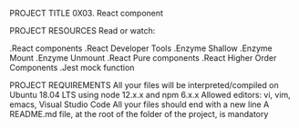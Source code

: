 PROJECT TITLE
 0X03. React component

PROJECT RESOURCES
Read or watch:

.React components
.React Developer Tools
.Enzyme Shallow
.Enzyme Mount
.Enzyme Unmount
.React Pure components
.React Higher Order Components
.Jest mock function

PROJECT REQUIREMENTS
All your files will be interpreted/compiled on Ubuntu 18.04 LTS using node 12.x.x and npm 6.x.x
Allowed editors: vi, vim, emacs, Visual Studio Code
All your files should end with a new line
A README.md file, at the root of the folder of the project, is mandatory
